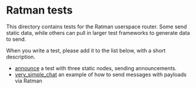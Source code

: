 <!--
SPDX-FileCopyrightText: 2019-2022 Katharina Fey <kookie@spacekookie.de>

SPDX-License-Identifier: AGPL-3.0-or-later WITH LicenseRef-AppStore
-->

# Ratman tests

This directory contains tests for the Ratman userspace router.  Some
send static data, while others can pull in larger test frameworks to
generate data to send.

When you write a test, please add it to the list below, with a short
description.

- [announce](./announce.rs) a test with three static nodes, sending
  announcements.
- [very_simple_chat](./very_simple_chat.rs) an example of how to send
  messages with payloads via Ratman
